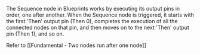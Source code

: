 
The Sequence node in Blueprints works by executing its output pins in order, one after another. When the Sequence node is triggered, it starts with the first 'Then' output pin (Then 0), completes the execution of all the connected nodes on that pin, and then moves on to the next 'Then' output pin (Then 1), and so on.

Refer to [[Fundamental - Two nodes run after one node]]